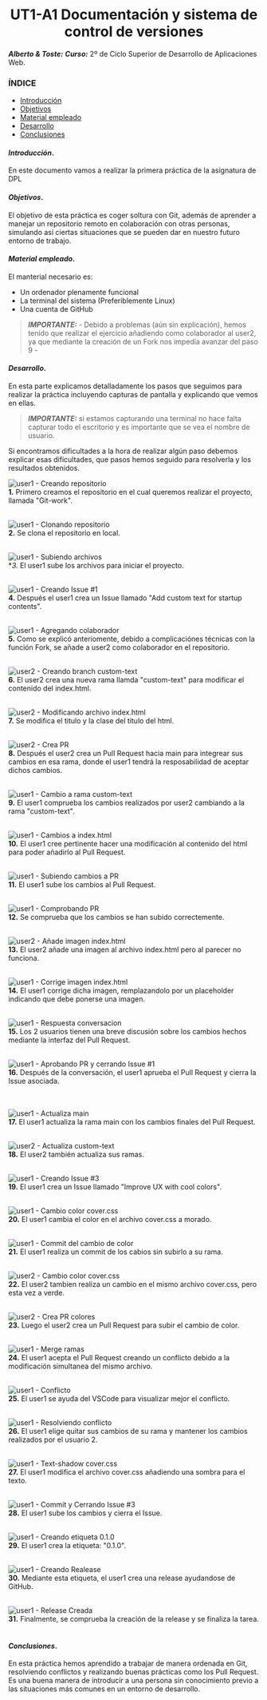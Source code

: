 <center>

# UT1-A1 Documentación y sistema de control de versiones


</center>

***Alberto & Toste:***
***Curso:*** 2º de Ciclo Superior de Desarrollo de Aplicaciones Web.

### ÍNDICE

+ [Introducción](#id1)
+ [Objetivos](#id2)
+ [Material empleado](#id3)
+ [Desarrollo](#id4)
+ [Conclusiones](#id5)


#### ***Introducción***. <a name="id1"></a>

En este documento vamos a realizar la primera práctica de la asignatura de DPL

#### ***Objetivos***. <a name="id2"></a>

El objetivo de esta práctica es coger soltura con Git, además de aprender a manejar un repositorio remoto en colaboración con otras personas, simulando así ciertas situaciones que se pueden dar en nuestro futuro entorno de trabajo.

#### ***Material empleado***. <a name="id3"></a>

El manterial necesario es:
* Un ordenador plenamente funcional
* La terminal del sistema (Preferiblemente Linux)
* Una cuenta de GitHub

> ***IMPORTANTE:*** - Debido a problemas (aún sin explicación), hemos tenido que realizar el ejercicio añadiendo como colaborador al user2, ya que mediante la creación de un Fork nos impedía avanzar del paso 9 -

#### ***Desarrollo***. <a name="id4"></a>

En esta parte explicamos detalladamente los pasos que seguimos para realizar la práctica incluyendo capturas de pantalla y explicando que vemos en ellas. 

> ***IMPORTANTE:*** si estamos capturando una terminal no hace falta capturar todo el escritorio y es importante que se vea el nombre de usuario.

Si encontramos dificultades a la hora de realizar algún paso debemos explicar esas dificultades, que pasos hemos seguido para resolverla y los resultados obtenidos.

![](/capturas%20git-work/cap1.png "user1 - Creando repositorio")
<br>
**1.** Primero creamos el repositorio en el cual queremos realizar el proyecto, llamada "Git-work".
<br>
<br>

![](/capturas%20git-work/cap2.png "user1 - Clonando repositorio")
<br>
**2.** Se clona el repositorio en local.
<br>
<br>

![](/capturas%20git-work/cap3.png "user1 - Subiendo archivos")
<br>
**3.* El user1 sube los archivos para iniciar el proyecto.
<br>
<br>

![](/capturas%20git-work/cap4.png "user1 - Creando Issue #1")
<br>
**4.** Después el user1 crea un Issue llamado "Add custom text for startup contents".
<br>
<br>

![](/capturas%20git-work/cap5.png "user1 - Agregando colaborador")
<br>
**5.** Como se explicó anteriomente, debido a complicaciónes técnicas con la función Fork, se añade a user2 como colaborador en el repositorio.
<br>
<br>

![](/capturas%20git-work/branch.png "user2 - Creando branch custom-text")
<br>
**6.** El user2 crea una nueva rama llamda "custom-text" para modificar el contenido del index.html.
<br>
<br>

![](/capturas%20git-work/html%20mod.png "user2 - Modificando archivo index.html")
<br>
**7.** Se modifica el titulo y la clase del titulo del html.
<br>
<br>

![](/capturas%20git-work/pr.png "user2 - Crea PR")
<br>
**8.** Después el user2 crea un Pull Request hacia main para integrear sus cambios en esa rama, donde el user1 tendrá la resposabilidad de aceptar dichos cambios. 
<br>
<br>

![](/capturas%20git-work/cap6.png "user1 - Cambio a rama custom-text")
<br>
**9.** El user1 comprueba los cambios realizados por user2 cambiando a la rama "custom-text".
<br>
<br>

![](/capturas%20git-work/cap7.png "user1 - Cambios a index.html")
<br>
**10.** El user1 cree pertinente hacer una modificación al contenido del html para poder añadirlo al Pull Request.
<br>
<br>

![](/capturas%20git-work/cap8.png "user1 - Subiendo cambios a PR")
<br>
**11.** El user1 sube los cambios al Pull Request.
<br>
<br>

![](/capturas%20git-work/cap9.png "user1 - Comprobando PR")
<br>
**12.** Se comprueba que los cambios se han subido correctemente.
<br>
<br>

![](/capturas%20git-work/cambio%20pr.png "user2 - Añade imagen index.html")
<br>
**13.** El user2 añade una imagen al archivo index.html pero al parecer no funciona. 
<br>
<br>

![](/capturas%20git-work/cap10.png "user1 - Corrige imagen index.html")
<br>
**14.** El user1 corrige dicha imagen, remplazandolo por un placeholder indicando que debe ponerse una imagen.
<br>
<br>

![](/capturas%20git-work/cap11.png "user1 - Respuesta conversacion")
<br>
**15.** Los 2 usuarios tienen una breve discusión sobre los cambios hechos mediante la interfaz del Pull Request.
<br>
<br>

![](/capturas%20git-work/cap12.png "user1 - Aprobando PR y cerrando Issue #1")
<br>
**16.** Después de la conversación, el user1 aprueba el Pull Request y cierra la Issue asociada.  
<br>
<br>

![](/capturas%20git-work/cap13.png "user1 - Actualiza main")
<br>
**17.** El user1 actualiza la rama main con los cambios finales del Pull Request.
<br>
<br>

![](/capturas%20git-work/pull%20de%20los%20cambios.png "user2 - Actualiza custom-text")
<br>
**18.** El user2 también actualiza sus ramas.
<br>
<br>

![](/capturas%20git-work/cap14.png "user1 - Creando Issue #3")
<br>
**19.** El user1 crea un Issue llamado "Improve UX with cool colors". 
<br>
<br>

![](/capturas%20git-work/cap15.png "user1 - Cambio color cover.css")
<br>
**20.** El user1 cambia el color en el archivo cover.css a morado.
<br>
<br>
 
![](/capturas%20git-work/cap16.png "user1 - Commit del cambio de color")
<br>
**21.** El user1 realiza un commit de los cabios sin subirlo a su rama. 
<br>
<br>
 
![](/capturas%20git-work/cambiar%20color.png "user2 - Cambio color cover.css")
<br>
**22.** El user2 tambien realiza un cambio en el mismo archivo cover.css, pero esta vez a verde.
<br>
<br>
 
![](/capturas%20git-work/pull%20colores.png "user2 - Crea PR colores")
<br>
**23.** Luego el user2 crea un Pull Request para subir el cambio de color.
<br>
<br>
 
![](/capturas%20git-work/cap17.png "user1 - Merge ramas")
<br>
**24.** El user1 acepta el Pull Request creando un conflicto debido a la modificación simultanea del mismo archivo.
<br>
<br>

![](/capturas%20git-work/cap18.png "user1 - Conflicto")
<br>
**25.** El user1 se ayuda del VSCode para visualizar mejor el conflicto. 
<br>
<br>

![](/capturas%20git-work/cap19.png "user1 - Resolviendo conflicto")
<br>
**26.** El user1 elige quitar sus cambios de su rama y mantener los cambios realizados por el usuario 2.
<br>
<br>
 
![](/capturas%20git-work/cap20.png "user1 - Text-shadow cover.css")
<br>
**27.** El user1 modifica el archivo cover.css añadiendo una sombra para el texto. 
<br>
<br>
 

![](/capturas%20git-work/cap21.png "user1 - Commit y Cerrando Issue #3")
<br>
**28.** El user1 sube los cambios y cierra el Issue.
<br>
<br>
 
![](/capturas%20git-work/cap22.png "user1 - Creando etiqueta 0.1.0")
<br>
**29.** El user1 crea la etiqueta: "0.1.0".
<br>
<br>
 
![](/capturas%20git-work/cap23.png "user1 - Creando Realease")
<br>
**30.** Mediante esta etiqueta, el user1 crea una release ayudandose de GitHub.
<br>
<br>
 
![](/capturas%20git-work/cap24.png "user1 - Release Creada")
<br>
**31.** Finalmente, se comprueba la creación de la release y se finaliza la tarea.
<br>
<br>
 
 #### ***Conclusiones***. <a name="id5"></a>

En esta práctica hemos aprendido a trabajar de manera ordenada en Git, resolviendo conflictos y realizando buenas prácticas como los Pull Request. Es una buena manera de introducir a una persona sin conocimiento previo a las situaciones más comunes en un entorno de desarrollo.